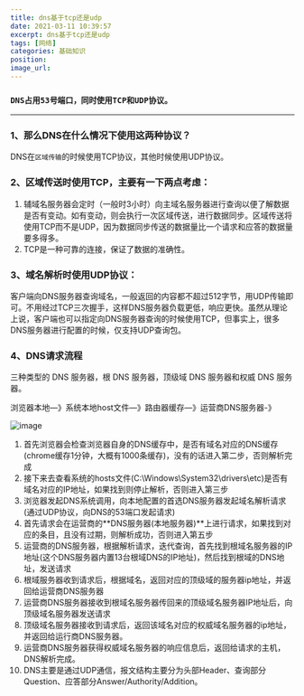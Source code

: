 ```yaml
---
title: dns基于tcp还是udp
date: 2021-03-11 10:39:57
excerpt: dns基于tcp还是udp
tags: [网络]
categories: 基础知识
position:
image_url:
---
```


### **`DNS占用53号端口，同时使用TCP和UDP协议。`**

---

### 1、那么DNS在什么情况下使用这两种协议？
DNS在`区域传输`的时候使用TCP协议，其他时候使用UDP协议。

### 2、区域传送时使用TCP，主要有一下两点考虑： 
1. 辅域名服务器会定时（一般时3小时）向主域名服务器进行查询以便了解数据是否有变动。如有变动，则会执行一次区域传送，进行数据同步。区域传送将使用TCP而不是UDP，因为数据同步传送的数据量比一个请求和应答的数据量要多得多。 
2. TCP是一种可靠的连接，保证了数据的准确性。 

### 3、域名解析时使用UDP协议： 
客户端向DNS服务器查询域名，一般返回的内容都不超过512字节，用UDP传输即可。不用经过TCP三次握手，这样DNS服务器负载更低，响应更快。虽然从理论上说，客户端也可以指定向DNS服务器查询的时候使用TCP，但事实上，很多DNS服务器进行配置的时候，仅支持UDP查询包。

### 4、DNS请求流程
三种类型的 DNS 服务器，根 DNS 服务器，顶级域 DNS 服务器和权威 DNS 服务器。

浏览器本地—》系统本地host文件—》路由器缓存—》运营商DNS服务器-》

![image](/images/net/dns.png)
1. 首先浏览器会检查浏览器自身的DNS缓存中，是否有域名对应的DNS缓存(chrome缓存1分钟，大概有1000条缓存)，没有的话进入第二步，否则解析完成
1. 接下来去查看系统的hosts文件(C:\Windows\System32\drivers\etc)是否有域名对应的IP地址，如果找到则停止解析，否则进入第三步
1. 浏览器发起DNS系统调用，向本地配置的首选DNS服务器发起域名解析请求(通过UDP协议，向DNS的53端口发起请求)
1. 首先请求会在运营商的**DNS服务器(本地服务器)**上进行请求，如果找到对应的条目，且没有过期，则解析成功，否则进入第五步
1. 运营商的DNS服务器，根据解析请求，迭代查询，首先找到根域名服务器的IP地址(这个DNS服务器内置13台根域DNS的IP地址)，然后找到根域的DNS地址，发送请求
1. 根域服务器收到请求后，根据域名，返回对应的顶级域的服务器ip地址，并返回给运营商DNS服务器
1. 运营商DNS服务器接收到根域名服务器传回来的顶级域名服务器IP地址后，向顶级域名服务器发送请求
1. 顶级域名服务器接收到请求后，返回该域名对应的权威域名服务器的ip地址，并返回给运行商DNS服务器。
1. 运营商DNS服务器获得权威域名服务器的响应信息后，返回给请求的主机，DNS解析完成。
1. DNS主要是通过UDP通信，报文结构主要分为头部Header、查询部分Question、应答部分Answer/Authority/Addition。
